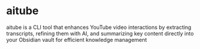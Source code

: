 # aitube
aitube is a CLI tool that enhances YouTube video interactions by extracting transcripts, refining them with AI, and summarizing key content directly into your Obsidian vault for efficient knowledge management
